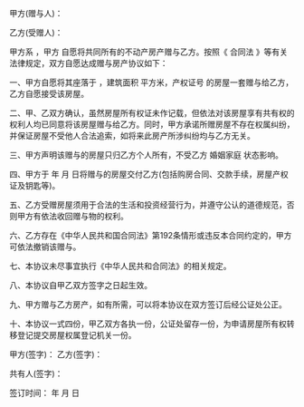 
 


甲方(赠与人)：


乙方(受赠人)：


甲方系 ，甲方 自愿将共同所有的不动产房产赠与乙方。按照《
合同法
》等有关法律规定，双方自愿达成赠与房产协议如下：


一、甲方自愿将其座落于 ，建筑面积 平方米，产权证号 的房屋一套赠与给乙方，乙方自愿接受该房屋。


二、甲、乙双方确认，虽然房屋所有权证未作记载，但依法对该房屋享有共有权的权利人均已同意将该房屋赠与给乙方。同时，甲方承诺所赠房屋不存在权属纠纷，并保证房屋不受他人合法追索，如将来此房产所涉纠纷均与乙方无关。


三、甲方声明该赠与的房屋只归乙方个人所有，不受乙方
婚姻家庭
状态影响。


四、甲方于 年 月 日将赠与的房屋交付乙方(包括购房合同、交款手续，房屋产权证及钥匙等)。


五、乙方受赠房屋须用于合法的生活和投资经营行为，并遵守公认的道德规范，否则甲方有依法收回赠与物的权利。


六、乙方存在《中华人民共和国合同法》第192条情形或违反本合同约定的，甲方可依法撤销该赠与。


七、本协议未尽事宜执行《中华人民共和合同法》的相关规定。


八、本协议自甲乙双方签字之日起生效。


九、甲方赠与乙方房产，如有所需，可以将本协议在双方签订后经公证处公正。


十、本协议一式四份，甲乙双方各执一份，公证处留存一份，为申请房屋所有权转移登记提交房屋权属登记机关一份。


甲方(签字)： 乙方(签字)：


共有人(签字)：


签订时间： 年 月 日
 


 

 
 
 
 
 
  


  
 

  


  


  
 
 
 
 

